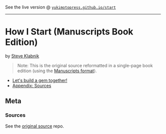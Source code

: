 See the live version @ [`yukimotopress.github.io/start`](http://yukimotopress.github.io/start)

---

# How I Start (Manuscripts Book Edition)

by [Steve Klabnik](https://github.com/steveklabnik)


> Note: This is the original source reformatted in a single-page book edition
>  (using the [Manuscripts format](http://manuscripts.github.io)).


- [Let's build a gem together!](index.md)
- [Appendix: Sources](sources.md)



## Meta

### Sources

See the [original source](https://github.com/howistart/howistart/tree/master/ruby) repo.

